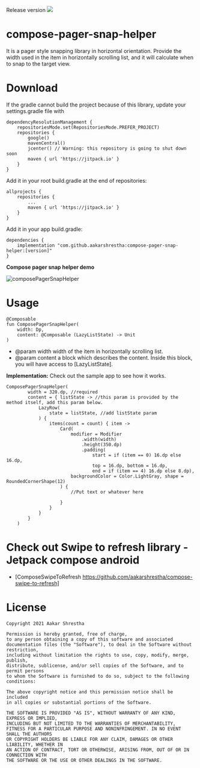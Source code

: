 Release version [![](https://jitpack.io/v/aakarshrestha/compose-pager-snap-helper.svg)](https://jitpack.io/#aakarshrestha/compose-pager-snap-helper)

# compose-pager-snap-helper

It is a pager style snapping library in horizontal orientation. Provide the width used in the item in horizontally scrolling list, and it will calculate when to snap to the target view.

# Download
If the gradle cannot build the project because of this library, update your settings.gradle file with
```
dependencyResolutionManagement {
    repositoriesMode.set(RepositoriesMode.PREFER_PROJECT)
    repositories {
        google()
        mavenCentral()
        jcenter() // Warning: this repository is going to shut down soon
        maven { url 'https://jitpack.io' }
    }
}
```

Add it in your root build.gradle at the end of repositories:
```
allprojects {
	repositories {
		...
		maven { url 'https://jitpack.io' }
	}
}
```

Add it in your app build.gradle:
```
dependencies {
    implementation "com.github.aakarshrestha:compose-pager-snap-helper:[version]"
}
```

**Compose pager snap helper demo** 

![composePagerSnapHelper](https://user-images.githubusercontent.com/15058925/114441102-f56fa100-9b98-11eb-8f23-73adad72cfe4.gif)

# Usage

```
@Composable
fun ComposePagerSnapHelper(
    width: Dp,
    content: @Composable (LazyListState) -> Unit
)

```
* @param width width of the item in horizontally scrolling list.
* @param content a block which describes the content. Inside this block, you will have access to [LazyListState].

**Implementation:** Check out the sample app to see how it works.
```
ComposePagerSnapHelper(
        width = 320.dp, //required
        content = { listState -> //this param is provided by the method itself, add this param below.
            LazyRow(
                state = listState, //add listState param
            ) {
                items(count = count) { item ->
                    Card(
                        modifier = Modifier
                            .width(width)
                            .height(350.dp)
                            .padding(
                                start = if (item == 0) 16.dp else 16.dp,
                                top = 16.dp, bottom = 16.dp,
                                end = if (item == 4) 16.dp else 8.dp),
                        backgroundColor = Color.LightGray, shape = RoundedCornerShape(12)
                    ) {
                        //Put text or whatever here

                    }
                }
            }
        }
    )

```

# Check out Swipe to refresh library - Jetpack compose android
- [ComposeSwipeToRefresh https://github.com/aakarshrestha/compose-swipe-to-refresh]

# License

```
Copyright 2021 Aakar Shrestha

Permission is hereby granted, free of charge, 
to any person obtaining a copy of this software and associated 
documentation files (the "Software"), to deal in the Software without restriction,
including without limitation the rights to use, copy, modify, merge, publish,
distribute, sublicense, and/or sell copies of the Software, and to permit persons
to whom the Software is furnished to do so, subject to the following conditions:

The above copyright notice and this permission notice shall be included 
in all copies or substantial portions of the Software.

THE SOFTWARE IS PROVIDED "AS IS", WITHOUT WARRANTY OF ANY KIND, EXPRESS OR IMPLIED, 
INCLUDING BUT NOT LIMITED TO THE WARRANTIES OF MERCHANTABILITY,
FITNESS FOR A PARTICULAR PURPOSE AND NONINFRINGEMENT. IN NO EVENT SHALL THE AUTHORS 
OR COPYRIGHT HOLDERS BE LIABLE FOR ANY CLAIM, DAMAGES OR OTHER LIABILITY, WHETHER IN 
AN ACTION OF CONTRACT, TORT OR OTHERWISE, ARISING FROM, OUT OF OR IN CONNECTION WITH 
THE SOFTWARE OR THE USE OR OTHER DEALINGS IN THE SOFTWARE.

```
